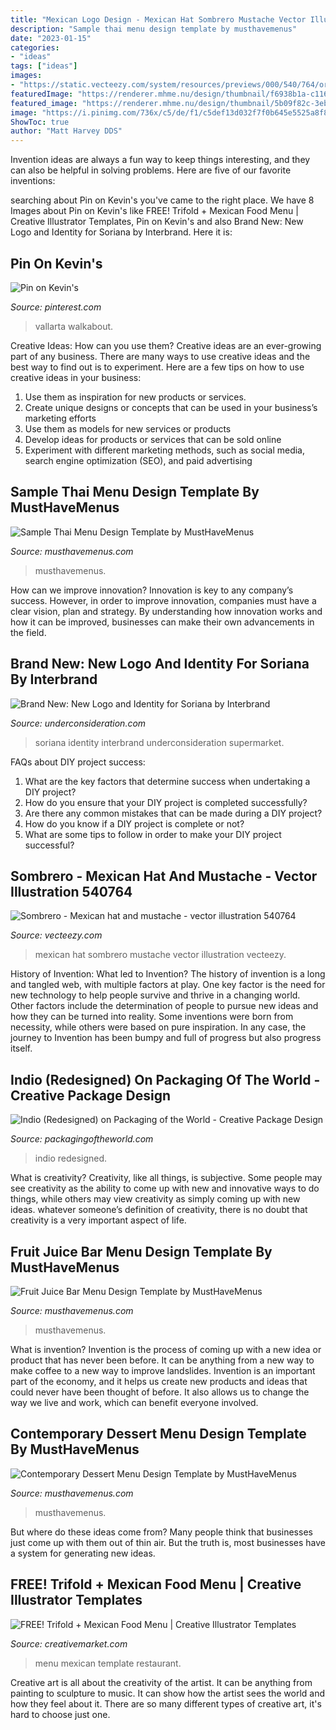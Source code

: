 ```yaml
---
title: "Mexican Logo Design - Mexican Hat Sombrero Mustache Vector Illustration Vecteezy"
description: "Sample thai menu design template by musthavemenus"
date: "2023-01-15"
categories:
- "ideas"
tags: ["ideas"]
images:
- "https://static.vecteezy.com/system/resources/previews/000/540/764/original/sombrero-mexican-hat-and-mustache-vector-illustration.jpg"
featuredImage: "https://renderer.mhme.nu/design/thumbnail/f6938b1a-c116-4c3d-9cb7-8c66ca99343f?width=500&amp;update=1629164650665"
featured_image: "https://renderer.mhme.nu/design/thumbnail/5b09f82c-3eb1-4679-8787-24eef101b87d?width=500&amp;update=1631315206798"
image: "https://i.pinimg.com/736x/c5/de/f1/c5def13d032f7f0b645e5525a8f8e226.jpg"
ShowToc: true
author: "Matt Harvey DDS"
---
```



Invention ideas are always a fun way to keep things interesting, and they can also be helpful in solving problems. Here are five of our favorite inventions: 

	

		
searching about Pin on Kevin&#039;s you've came to the right place. We have 8 Images about Pin on Kevin&#039;s like FREE! Trifold + Mexican Food Menu | Creative Illustrator Templates, Pin on Kevin&#039;s and also Brand New: New Logo and Identity for Soriana by Interbrand. Here it is:
		
    
## Pin On Kevin&#039;s

<img loading=lazy src="https://i.pinimg.com/736x/c5/de/f1/c5def13d032f7f0b645e5525a8f8e226.jpg" onerror="this.onerror=null;this.src='https://tse1.mm.bing.net/th?id=OIP.hBYJ35cko06kibmIcQ7-YQHaGe&amp;pid=15.1';" alt="Pin on Kevin&#039;s">

_Source: pinterest.com_

>vallarta walkabout. 

	

Creative Ideas: How can you use them?
Creative ideas are an ever-growing part of any business. There are many ways to use creative ideas and the best way to find out is to experiment. Here are a few tips on how to use creative ideas in your business:
1. Use them as inspiration for new products or services.
2. Create unique designs or concepts that can be used in your business’s marketing efforts  
3. Use them as models for new services or products 
4. Develop ideas for products or services that can be sold online 
5. Experiment with different marketing methods, such as social media, search engine optimization (SEO), and paid advertising 

    
## Sample Thai Menu Design Template By MustHaveMenus

<img loading=lazy src="https://renderer.mhme.nu/design/thumbnail/f6938b1a-c116-4c3d-9cb7-8c66ca99343f?width=500&amp;update=1629164650665" onerror="this.onerror=null;this.src='https://tse2.mm.bing.net/th?id=OIP.JBwh3oNJ_xNUBtkP38svMAHaMD&amp;pid=15.1';" alt="Sample Thai Menu Design Template by MustHaveMenus">

_Source: musthavemenus.com_

>musthavemenus. 

	

How can we improve innovation?
Innovation is key to any company’s success. However, in order to improve innovation, companies must have a clear vision, plan and strategy. By understanding how innovation works and how it can be improved, businesses can make their own advancements in the field.

    
## Brand New: New Logo And Identity For Soriana By Interbrand

<img loading=lazy src="http://www.underconsideration.com/brandnew/archives/soriana_application_02.jpg" onerror="this.onerror=null;this.src='https://tse1.mm.bing.net/th?id=OIP.dmd3MNJZE8hkojEp-oBSagHaE8&amp;pid=15.1';" alt="Brand New: New Logo and Identity for Soriana by Interbrand">

_Source: underconsideration.com_

>soriana identity interbrand underconsideration supermarket. 

	

FAQs about DIY project success:
1. What are the key factors that determine success when undertaking a DIY project?
2. How do you ensure that your DIY project is completed successfully? 
3. Are there any common mistakes that can be made during a DIY project? 
4. How do you know if a DIY project is complete or not? 
5. What are some tips to follow in order to make your DIY project successful?

    
## Sombrero - Mexican Hat And Mustache - Vector Illustration 540764

<img loading=lazy src="https://static.vecteezy.com/system/resources/previews/000/540/764/original/sombrero-mexican-hat-and-mustache-vector-illustration.jpg" onerror="this.onerror=null;this.src='https://tse4.mm.bing.net/th?id=OIP.0NPDdA1amfe1kFBAFUZZmgHaHa&amp;pid=15.1';" alt="Sombrero - Mexican hat and mustache - vector illustration 540764">

_Source: vecteezy.com_

>mexican hat sombrero mustache vector illustration vecteezy. 

	

History of Invention: What led to Invention?
The history of invention is a long and tangled web, with multiple factors at play. One key factor is the need for new technology to help people survive and thrive in a changing world. Other factors include the determination of people to pursue new ideas and how they can be turned into reality. Some inventions were born from necessity, while others were based on pure inspiration. In any case, the journey to Invention has been bumpy and full of progress but also progress itself.

    
## Indio (Redesigned) On Packaging Of The World - Creative Package Design

<img loading=lazy src="https://4.bp.blogspot.com/-hAAoTB8vaFU/T4U6Y6Va22I/AAAAAAAAU5s/XlyQC4ZN1uo/s1600/INDIO_LOGO_CLOSE+UP_LOWRES.jpg" onerror="this.onerror=null;this.src='https://tse2.mm.bing.net/th?id=OIP.lTI83jndY1gRXfooJax8vQHaFd&amp;pid=15.1';" alt="Indio (Redesigned) on Packaging of the World - Creative Package Design">

_Source: packagingoftheworld.com_

>indio redesigned. 

	

What is creativity?
Creativity, like all things, is subjective. Some people may see creativity as the ability to come up with new and innovative ways to do things, while others may view creativity as simply coming up with new ideas. whatever someone’s definition of creativity, there is no doubt that creativity is a very important aspect of life.

    
## Fruit Juice Bar Menu Design Template By MustHaveMenus

<img loading=lazy src="https://renderer.mhme.nu/design/thumbnail/5b09f82c-3eb1-4679-8787-24eef101b87d?width=500&amp;update=1631315206798" onerror="this.onerror=null;this.src='https://tse3.mm.bing.net/th?id=OIP.2nHLqJO95j4_iJkD-uWEEAHaMD&amp;pid=15.1';" alt="Fruit Juice Bar Menu Design Template by MustHaveMenus">

_Source: musthavemenus.com_

>musthavemenus. 

	

What is invention?
Invention is the process of coming up with a new idea or product that has never been before. It can be anything from a new way to make coffee to a new way to improve landslides. 
Invention is an important part of the economy, and it helps us create new products and ideas that could never have been thought of before. It also allows us to change the way we live and work, which can benefit everyone involved.

    
## Contemporary Dessert Menu Design Template By MustHaveMenus

<img loading=lazy src="https://www.musthavemenus.com/x/design/thumbnail/bf21bd66-afa2-4ea2-bfe3-79f6de499162?width=500&amp;update=1607553999345" onerror="this.onerror=null;this.src='https://tse4.mm.bing.net/th?id=OIP.5lovl38FjY6Ekp6FN1bNkwHaMD&amp;pid=15.1';" alt="Contemporary Dessert Menu Design Template by MustHaveMenus">

_Source: musthavemenus.com_

>musthavemenus. 

	

But where do these ideas come from? Many people think that businesses just come up with them out of thin air. But the truth is, most businesses have a system for generating new ideas.

    
## FREE! Trifold + Mexican Food Menu | Creative Illustrator Templates

<img loading=lazy src="https://images.creativemarket.com/0.1.0/ps/6808498/1160/2528/m1/fpnw/wm0/mexican-food-menu-template-restaurant-.jpg?1565614635&amp;s=fa90c20d3b1af867fb830261a1789bc1" onerror="this.onerror=null;this.src='https://tse2.mm.bing.net/th?id=OIP.2zWPXXAg857fN6qcN6x7fQHaQI&amp;pid=15.1';" alt="FREE! Trifold + Mexican Food Menu | Creative Illustrator Templates">

_Source: creativemarket.com_

>menu mexican template restaurant. 

	

Creative art is all about the creativity of the artist. It can be anything from painting to sculpture to music. It can show how the artist sees the world and how they feel about it. There are so many different types of creative art, it's hard to choose just one.

